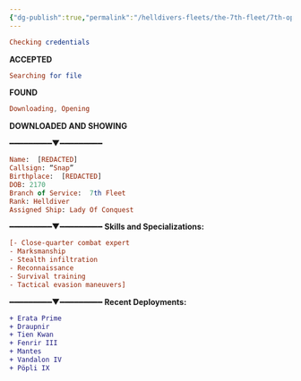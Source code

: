 ```yaml
---
{"dg-publish":true,"permalink":"/helldivers-fleets/the-7th-fleet/7th-operator-files/snap/"}
---
```



```elm
Checking credentials
```
  **ACCEPTED** 

```elm
Searching for file
```
  **FOUND**

```elm
Downloading, Opening
```
**DOWNLOADED AND SHOWING**

━━━━━━━━━▼━━━━━━━━━
```elm
Name:  [REDACTED]
Callsign: “Snap” 
Birthplace:  [REDACTED]
DOB: 2170
Branch of Service:  7th Fleet
Rank: Helldiver 
Assigned Ship: Lady Of Conquest
```
━━━━━━━━━▼━━━━━━━━━
**Skills and Specializations:**
```ini
[- Close-quarter combat expert
- Marksmanship
- Stealth infiltration
- Reconnaissance
- Survival training
- Tactical evasion maneuvers]
```
━━━━━━━━━▼━━━━━━━━━
**Recent Deployments:** 
```diff
+ Erata Prime
+ Draupnir
+ Tien Kwan
+ Fenrir III
+ Mantes
+ Vandalon IV
+ Pöpli IX

```